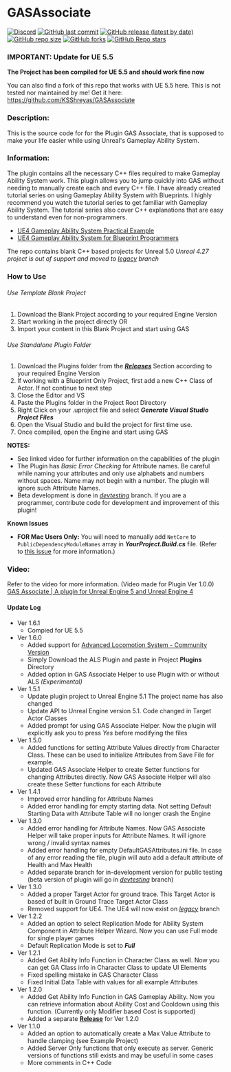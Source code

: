 # GASAssociate

[![Discord](https://img.shields.io/discord/820665024137789472?label=discord)](https://discord.gg/nfkTafPJKK)
[![GitHub last commit](https://img.shields.io/github/last-commit/archangel4031/GASAssociate?color=%237d0096)](https://github.com/archangel4031/GASAssociate)
[![GitHub release (latest by date)](https://img.shields.io/github/v/release/archangel4031/GASAssociate?color=%23ad0000&label=latest%20release)](https://github.com/archangel4031/GASAssociate/releases)
[![GitHub repo size](https://img.shields.io/github/repo-size/archangel4031/GASAssociate)](https://github.com/archangel4031/GASAssociate)
[![GitHub forks](https://img.shields.io/github/forks/archangel4031/GASAssociate?style=social)](https://github.com/archangel4031/GASAssociate/network/members)
[![GitHub Repo stars](https://img.shields.io/github/stars/archangel4031/GASAssociate?style=social)](https://github.com/archangel4031/GASAssociate/stargazers)


### IMPORTANT: Update for UE 5.5

**The Project has been compiled for UE 5.5 and should work fine now**

You can also find a fork of this repo that works with UE 5.5 here. This is not tested nor maintained by me!
Get it here: https://github.com/KSShreyas/GASAssociate

### Description:

This is the source code for for the Plugin GAS Associate, that is supposed to make your life easier while using Unreal's Gameplay Ability System.


### Information:

The plugin contains all the necessary C++ files required to make Gameplay Ability System work. This plugin allows you to jump quickly into GAS without needing to manually create each and every C++ file. I have already created tutorial series on using Gameplay Ability System with Blueprints. I highly recommend you watch the tutorial series to get familiar with Gameplay Ability System. The tutorial series also cover C++ explanations that are easy to understand even for non-programmers.

-   [UE4 Gameplay Ability System Practical Example](https://www.youtube.com/playlist?list=PLeEXbS_TaXrAbfoPYSNROqe1fDQfQHTfo)
-   [UE4 Gameplay Ability System for Blueprint Programmers](https://www.youtube.com/playlist?list=PLeEXbS_TaXrDlqQv753CpKqDlpNXixFMg)

The repo contains blank C++ based projects for Unreal 5.0
*Unreal 4.27 project is out of support and moved to [legacy](https://github.com/archangel4031/GASAssociate/tree/legacyUE4UE5) branch*

### How to Use
###### Use Template Blank Project

 1. Download the Blank Project according to your required Engine Version
 2. Start working in the project directly OR
 3. Import your content in this Blank Project and start using GAS

###### Use Standalone Plugin Folder

 1. Download the Plugins folder from the [***Releases***](https://github.com/archangel4031/GASAssociate/releases) Section according to your required Engine Version
 2. If working with a Blueprint Only Project, first add a new C++ Class of Actor. If not continue to next step
 3. Close the Editor and VS
 4. Paste the Plugins folder in the Project Root Directory
 5. Right Click on your .uproject file and select ***Generate Visual Studio Project Files***
 6. Open the Visual Studio and build the project for first time use.
 7. Once compiled, open the Engine and start using GAS

**NOTES:** 

 - See linked video for further information on the capabilities of the plugin
 - The Plugin has *Basic Error Checking* for Attribute names. Be careful while naming your attributes and only use alphabets and numbers without spaces. Name may not begin with a number. The plugin will ignore such Attribute Names.
 - Beta development is done in *[devtesting](https://github.com/archangel4031/GASAssociate/tree/devtesting)* branch. If you are a programmer, contribute code for development and improvement of this plugin!
 
 **Known Issues**
 - **FOR Mac Users Only:** You will need to manually add `NetCore` to `PublicDependencyModuleNames` array in ***YourProject.Build.cs*** file. (Refer to [this issue](https://github.com/archangel4031/GASAssociate/issues/1) for more information.)
 
### Video:
Refer to the video for more information. (Video made for Plugin Ver 1.0.0)
[GAS Associate | A plugin for Unreal Engine 5 and Unreal Engine 4](https://youtu.be/ett9ZTHYN8g)

#### Update Log
-   Ver 1.6.1
    - Compied for UE 5.5
-   Ver 1.6.0
    -   Added support for [Advanced Locomotion System - Community Version](https://github.com/dyanikoglu/ALS-Community)
    -   Simply Download the ALS Plugin and paste in Project **Plugins** Directory
    -   Added option in GAS Associate Helper to use Plugin with or without ALS _(Experimental)_
-   Ver 1.5.1
    -   Update plugin project to Unreal Engine 5.1 The project name has also changed
    -   Update API to Unreal Engine version 5.1. Code changed in Target Actor Classes
    -   Added prompt for using GAS Associate Helper. Now the plugin will explicitly ask you to press _Yes_ before modifying the files
-   Ver 1.5.0
    -   Added functions for setting Attribute Values directly from Character Class. These can be used to initialize Attributes from Save File for example.
    -   Updated GAS Associate Helper to create Setter functions for changing Attributes directly. Now GAS Associate Helper will also create these Setter functions for each Attribute
-   Ver 1.4.1
    -   Improved error handling for Attribute Names
    -   Added error handling for empty starting data. Not setting Default Starting Data with Attribute Table will no longer crash the Engine
-   Ver 1.3.0
    -   Added error handling for Attribute Names. Now GAS Associate Helper will take proper inputs for Attribute Names. It will ignore wrong / invalid syntax names
    -   Added error handling for empty DefaultGASAttributes.ini file. In case of any error reading the file, plugin will auto add a default attribute of Health and Max Health
    -   Added separate branch for in-development version for public testing (beta version of plugin will go in _[devtesting](https://github.com/archangel4031/GASAssociate/branches)_ branch)
-   Ver 1.3.0
    -   Added a proper Target Actor for ground trace. This Target Actor is based of built in Ground Trace Target Actor Class
    -   Removed support for UE4. The UE4 will now exist on _[legacy](https://github.com/archangel4031/GASAssociate/tree/legacyUE4UE5)_ branch
-   Ver 1.2.2
    -   Added an option to select Replication Mode for Ability System Component in Attribute Helper Wizard. Now you can use Full mode for single player games
    -   Default Replication Mode is set to **_Full_**
-   Ver 1.2.1
    -   Added Get Ability Info Function in Character Class as well. Now you can get GA Class info in Character Class to update UI Elements
    -   Fixed spelling mistake in GAS Character Class
    -   Fixed Initial Data Table with values for all example Attributes
-   Ver 1.2.0
    -   Added Get Ability Info Function in GAS Gameplay Ability. Now you can retrieve information about Ability Cost and Cooldown using this function. (Currently only Modifier based Cost is supported)
    -   Added a separate [**Release**](https://github.com/archangel4031/GASAssociate/releases) for Ver 1.2.0
-   Ver 1.1.0
    -   Added an option to automatically create a Max Value Attribute to handle clamping (see Example Project)
    -   Added Server Only functions that only execute as server. Generic versions of functions still exists and may be useful in some cases
    -   More comments in C++ Code
